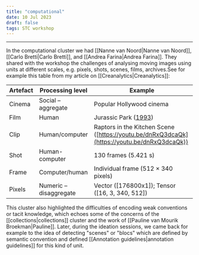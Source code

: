 ```yaml
---
title: "computational"
date: 10 Jul 2023
draft: false
tags: STC workshop
---
```

---

In the computational cluster we had [[Nanne van Noord|Nanne van Noord]], [[Carlo Bretti|Carlo Bretti]], and [[Andrea Farina|Andrea Farina]]. They shared with the workshop the challenges of analysing moving images using units at different scales, e.g. pixels, shots, scenes, films, archives.See for example this table from my article on [[Creanalytics|Creanalytics]]:

|Artefact|Processing level|Example|
|---|---|---|
|Cinema|Social – aggregate|Popular Hollywood cinema|
|Film|Human|Jurassic Park ([1993](https://journals.sagepub.com/doi/10.1177/13548565231174592#bibr63-13548565231174592))|
|Clip|Human/computer|Raptors in the Kitchen Scene ([https://youtu.be/dnRxQ3dcaQk](https://youtu.be/dnRxQ3dcaQk))|
|Shot|Human-computer|130 frames (5.421 s)|
|Frame|Computer/human|Individual frame (512 × 340 pixels)|
|Pixels|Numeric – disaggregate|Vector ([176800x1]); Tensor ([16, 3, 340, 512])|


This cluster also highlighted the difficulties of encoding weak conventions or tacit knowledge, which echoes some of the concerns of the [[collections|collections]] cluster and the work of [[Pauline van Mourik Broekman|Pauline]]. Later, during the ideation sessions, we came back for example to the idea of detecting "scenes" or "blocs" which are defined by semantic convention and defined [[Annotation guidelines|annotation guidelines]] for this kind of unit.